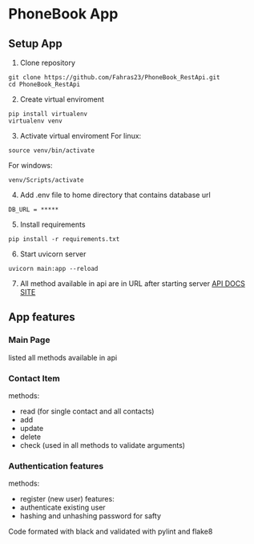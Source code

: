 # PhoneBook App

## Setup App
1. Clone repository
```
git clone https://github.com/Fahras23/PhoneBook_RestApi.git
cd PhoneBook_RestApi
```
2. Create virtual enviroment
```
pip install virtualenv
virtualenv venv
```
3. Activate virtual enviroment
For linux:
```
source venv/bin/activate
```
For windows:
```
venv/Scripts/activate
```
4. Add .env file to home directory that contains database url
```
DB_URL = *****
```
5. Install requirements
```
pip install -r requirements.txt
```
6. Start uvicorn server
```
uvicorn main:app --reload
```
7. All method available in api are in URL after starting server
[API DOCS SITE](http://127.0.0.1:8000/docs#/)


## App features
### Main Page
listed all methods available in api

### Contact Item
methods:
- read (for single contact and all contacts)
- add
- update
- delete
- check (used in all methods to validate arguments)

### Authentication features
methods:
- register (new user)
features:
- authenticate existing user
- hashing and unhashing password for safty

Code formated with black and validated with pylint and flake8

